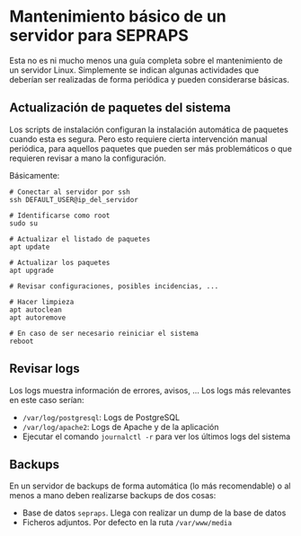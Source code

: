 # Mantenimiento básico de un servidor para SEPRAPS

Esta no es ni mucho menos una guía completa sobre el mantenimiento de un servidor Linux. Simplemente se indican algunas actividades que deberían ser realizadas de forma periódica y pueden considerarse básicas.

## Actualización de paquetes del sistema

Los scripts de instalación configuran la instalación automática de paquetes cuando esta es segura. Pero esto requiere cierta intervención manual periódica, para aquellos paquetes que pueden ser más problemáticos o que requieren revisar a mano la configuración.

Básicamente:

```
# Conectar al servidor por ssh
ssh DEFAULT_USER@ip_del_servidor

# Identificarse como root
sudo su

# Actualizar el listado de paquetes
apt update

# Actualizar los paquetes
apt upgrade

# Revisar configuraciones, posibles incidencias, ...

# Hacer limpieza
apt autoclean
apt autoremove

# En caso de ser necesario reiniciar el sistema
reboot
```

## Revisar logs

Los logs muestra información de errores, avisos, ... Los logs más relevantes en este caso serían:

-   `/var/log/postgresql`: Logs de PostgreSQL
-   `/var/log/apache2`: Logs de Apache y de la aplicación
-   Ejecutar el comando `journalctl -r` para ver los últimos logs del sistema

## Backups

En un servidor de backups de forma automática (lo más recomendable) o al menos a mano deben realizarse backups de dos cosas:

-   Base de datos `sepraps`. Llega con realizar un dump de la base de datos
-   Ficheros adjuntos. Por defecto en la ruta `/var/www/media`
